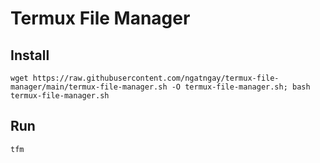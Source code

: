 # Termux File Manager

## Install

```
wget https://raw.githubusercontent.com/ngatngay/termux-file-manager/main/termux-file-manager.sh -O termux-file-manager.sh; bash termux-file-manager.sh
```

## Run

```
tfm
```

